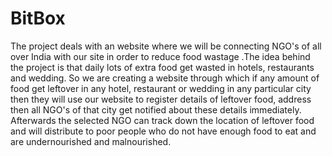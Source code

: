 # BitBox
The project deals with an website where we will be connecting NGO's of all over India  with our site in order to reduce food wastage .The idea behind the project is that daily lots of extra food get wasted in hotels, restaurants and wedding. So we are creating a website through  which if any amount of food get leftover in any hotel, restaurant or  wedding in any particular city then they will use our website to register details of leftover food, address then all NGO's of that city get notified about these details immediately. Afterwards the selected NGO can track down the location of leftover food and will distribute to poor people who do not have enough food to eat and are undernourished and malnourished.
